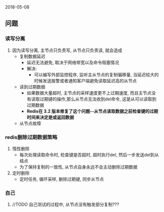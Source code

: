 2018-05-08

## 问题

### 读写分离
1. 因为读写分离, 主节点只负责写, 从节点只负责读, 就会造成
    - 复制数据延迟
        - 延迟无法避免, 取决于网络带宽以及命令阻塞情况
        - 解决:
            - 可以编写外部监控程序, 监听主从节点的复制偏移量, 当延迟较大的时候发送报警或者通知客户端避免读取延迟高的从节点
    - 读到过期数据
        - 如果数据大量超时, 主节点的采样速度更不上过期速度, 而且主节点没有读取过期键的操作,那么从节点无法收到del命令, 这是从可以读取到过期数据
        - **Redis在 3.2 版本修复了这个问题--从节点读取数据之前检查键的过期时间来决定是或返回数据**
    - 从节点故障
    
### redis删除过期数据策略
1. 惰性删除
    - 每次处理读取命令时, 检查键是否超时, 超时执行del, 然后一步发送del到从结点
    - 为了保持复制的一致性, 从节点自身永远不会主动删除过期数据
2. 定时删除
    - 定时任务, 循环采样, 删除过期键, 同步从节点
    
### 自己 
1. //TODO 自己测试的过程中, 从节点没有触发部分复制???
